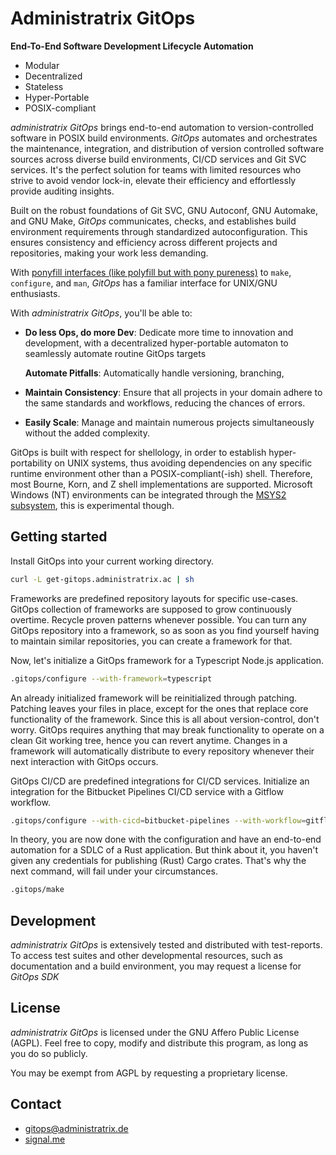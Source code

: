 # Administratrix GitOps

**End-To-End Software Development Lifecycle Automation**

- Modular
- Decentralized
- Stateless
- Hyper-Portable
- POSIX-compliant

*administratrix GitOps* brings end-to-end automation to version-controlled
software in POSIX build environments. *GitOps* automates and orchestrates the
maintenance, integration, and distribution of version controlled software
sources across diverse build environments, CI/CD services and Git SVC services.
It's the perfect solution for teams with limited resources who strive to avoid
vendor lock-in, elevate their efficiency and effortlessly provide auditing
insights.

Built on the robust foundations of Git SVC, GNU Autoconf, GNU Automake, and GNU
Make, *GitOps* communicates, checks, and establishes build environment
requirements through standardized autoconfiguration. This ensures consistency
and efficiency across different projects and repositories, making your work less
demanding.

With [ponyfill interfaces (like polyfill but with pony
pureness)](https://ponyfill.com) to `make`, `configure`, and `man`, *GitOps* has
a familiar interface for UNIX/GNU enthusiasts.

With *administratrix GitOps*, you'll be able to:

- **Do less Ops, do more Dev**: Dedicate more time to innovation and 
                                development, with a decentralized
                                hyper-portable automaton to seamlessly automate 
                                routine GitOps targets

  **Automate Pitfalls**:        Automatically handle versioning, branching,

- **Maintain Consistency**: Ensure that all projects in your domain adhere to 
                            the same standards and workflows, reducing the 
                            chances of errors.

- **Easily Scale**: Manage and maintain numerous projects simultaneously 
                    without the added complexity.

GitOps is built with respect for shellology, in order to establish 
hyper-portability on UNIX systems, thus avoiding dependencies on any specific 
runtime environment other than a POSIX-compliant(-ish) shell. Therefore, most 
Bourne, Korn, and Z shell implementations are supported. 
Microsoft Windows (NT) environments can be integrated through the 
[MSYS2 subsystem](https://www.msys2.org/), this is experimental though.

## Getting started

Install GitOps into your current working directory.

```sh
curl -L get-gitops.administratrix.ac | sh
```

Frameworks are predefined repository layouts for specific use-cases. GitOps
collection of frameworks are supposed to grow continuously overtime. Recycle
proven patterns whenever possible. You can turn any GitOps repository into a
framework, so as soon as you find yourself having to maintain similar
repositories, you can create a framework for that.

Now, let's initialize a GitOps framework for a Typescript Node.js application.

```sh
.gitops/configure --with-framework=typescript
```

An already initialized framework will be reinitialized through patching.
Patching leaves your files in place, except for the ones that replace core
functionality of the framework. Since this is all about version-control,
don't worry. GitOps requires anything that may break functionality to operate on
a clean Git working tree, hence you can revert anytime. Changes in a framework
will automatically distribute to every repository whenever their next
interaction with GitOps occurs.

GitOps CI/CD are predefined integrations for CI/CD services. Initialize an
integration for the Bitbucket Pipelines CI/CD service with a Gitflow workflow.

```sh
.gitops/configure --with-cicd=bitbucket-pipelines --with-workflow=gitflow
```

In theory, you are now done with the configuration and have an end-to-end
automation for a SDLC of a Rust application. But think about it, you haven't
given any credentials for publishing (Rust) Cargo crates. That's why the next
command, will fail under your circumstances.

```sh
.gitops/make
```

## Development

*administratrix GitOps* is extensively tested and distributed with test-reports.
To access test suites and other developmental resources, such as documentation
and a build environment, you may request a license for *GitOps SDK*

## License

*administratrix GitOps* is licensed under the GNU Affero Public License (AGPL). 
Feel free to copy, modify and distribute this program, as long as you do so 
publicly.

You may be exempt from AGPL by requesting a proprietary license.

## Contact

* [gitops@administratrix.de](mailto:gitops@administratrix.de)
* [signal.me](https://signal.me/#p/tiara.93)
